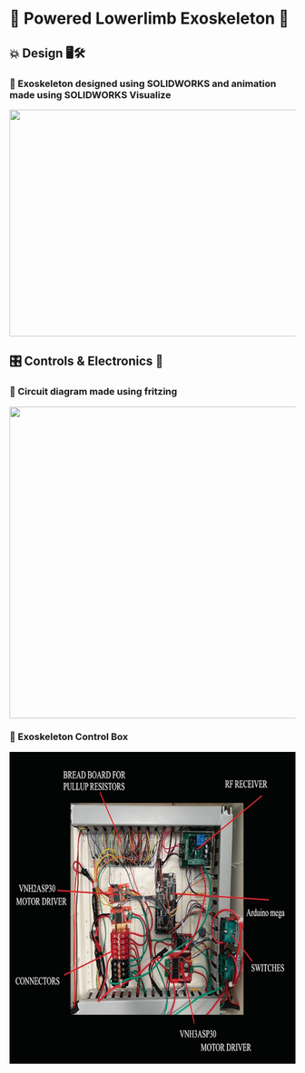 # 🤖 Powered Lowerlimb Exoskeleton 🦿       
## 💥 Design 🖥️🛠️    
### 🧿 Exoskeleton designed using **SOLIDWORKS** and animation made using **SOLIDWORKS Visualize**       
      
<img align="middle" height="400" width="700" src="https://github.com/devsonni/Powered-Lowerlimb-Exoskeleton/blob/main/Docs/Exoskeleton%20Gif%20Cropped.gif">     

## 🎛️ Controls & Electronics 🔌    
### 🧿 Circuit diagram made using **fritzing**             
<img align="middle" height="550" width="800" src="https://github.com/devsonni/Powered-Lowerlimb-Exoskeleton/blob/main/Docs/Circuit_Diagram_Exoskeleton.jpg">    

### 🧿 Exoskeleton Control Box       
<img align="middle" height="550" width="700" src="https://github.com/devsonni/Powered-Lowerlimb-Exoskeleton/blob/main/Docs/Named_Exoskeleton_control_board.jpg">

